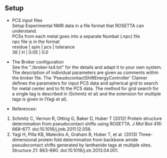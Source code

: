 Setup</br>
------------
* PCS input files </br>
Setup Experimental NMR data in a file format that ROSETTA can understand. </br>
PCSs from each metal goes into a separate Numbat (.npc) file </br>
npc file is in the format </br>
  residue | spin | pcs  | tolerance </BR>
     36   |  H   | 0.05 |  0.0       </BR>


* The Broker configuration </BR>
See the "./broker-ts4.txt" for the details and adapt it to your own system. The description of  individual parameters are given as comments within the broker file.
The 'PseudocontactShiftEnergyController' Claimer defines the parameters for input PCS data and spherical grid to search for metal center and to fit the PCS data.  The method for grid search for a single tag is described in (Schmitz et al) and the extension for multiple tags is given in (Yagi et al). </br>


* References: </br>
1. Schmitz C, Vernon R, Otting G, Baker D, Huber T (2012) Protein structure determination from pseudocontact shifts using ROSETTA. J Mol Biol 416: 668–677. doi:10.1016/j.jmb.2011.12.056. </br>
2. Yagi H, Pilla KB, Maleckis A, Graham B, Huber T, et al. (2013) Three-dimensional protein fold determination from backbone amide pseudocontact shifts generated by lanthanide tags at multiple sites. Structure 21: 883–890. doi:10.1016/j.str.2013.04.001. </br>
